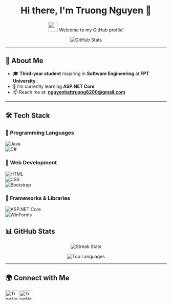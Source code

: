 <h1 align="center">Hi there, I'm Truong Nguyen 👋</h1>

<p align="center">
  <img src="https://media.giphy.com/media/hvRJCLFzcasrR4ia7z/giphy.gif" width="30">
  Welcome to my GitHub profile!
</p>

<p align="center">
  <img src="https://github-readme-stats.vercel.app/api?username=your-username&show_icons=true&theme=radical" alt="GitHub Stats" />
</p>

---

## 🚀 About Me  
- 🎓 **Third-year student** majoring in **Software Engineering** at **FPT University**.   
- 🌱 I’m currently learning **ASP.NET Core**  
- 📫 Reach me at: **nguyenhattruong6200@gmail.com**  

---

## 🛠️ Tech Stack  
### 🔹 Programming Languages  
![Java](https://img.shields.io/badge/-Java-007396?style=flat&logo=java&logoColor=white)  
![C#](https://img.shields.io/badge/-C%23-239120?style=flat&logo=c-sharp&logoColor=white)  

### 🔹 Web Development  
![HTML](https://img.shields.io/badge/-HTML5-E34F26?style=flat&logo=html5&logoColor=white)  
![CSS](https://img.shields.io/badge/-CSS3-1572B6?style=flat&logo=css3&logoColor=white)  
![Bootstrap](https://img.shields.io/badge/-Bootstrap-563D7C?style=flat&logo=bootstrap&logoColor=white)  

### 🔹 Frameworks & Libraries  
![ASP.NET Core](https://img.shields.io/badge/-ASP.NET%20Core-5C2D91?style=flat&logo=dotnet&logoColor=white)  
![WinForms](https://img.shields.io/badge/-WinForms-0078D6?style=flat&logo=windows&logoColor=white)  

## 📊 GitHub Stats  
<p align="center">
  <img src="https://github-readme-streak-stats.herokuapp.com/?user=your-username&theme=radical" alt="Streak Stats" />
</p>

<p align="center">
  <img src="https://github-readme-stats.vercel.app/api/top-langs/?username=your-username&layout=compact&theme=radical" alt="Top Languages" />
</p>

---

## 🌍 Connect with Me  
<a href="https://fb.com/trgnguyn" target="blank"><img align="center" src="https://raw.githubusercontent.com/rahuldkjain/github-profile-readme-generator/master/src/images/icons/Social/facebook.svg" alt="TrngNgy" height="30" width="40" /></a>
<a href="https://instagram.com/tntrng._.004" target="blank"><img align="center" src="https://raw.githubusercontent.com/rahuldkjain/github-profile-readme-generator/master/src/images/icons/Social/instagram.svg" alt="TrngNgy" height="30" width="40" /></a>
